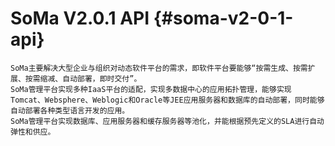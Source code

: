 # SoMa V2.0.1 API {#soma-v2-0-1-api}


    SoMa主要解决大型企业与组织对动态软件平台的需求，即软件平台要能够“按需生成、按需扩展、按需缩减、自动部署，即时交付”。
    SoMa管理平台实现多种IaaS平台的适配，实现多数据中心的应用拓扑管理，能够实现Tomcat、Websphere、Weblogic和Oracle等JEE应用服务器和数据库的自动部署，同时能够自动部署各种类型语言开发的应用。
    SoMa管理平台实现数据库、应用服务器和缓存服务器等池化，并能根据预先定义的SLA进行自动弹性和供应。
    
